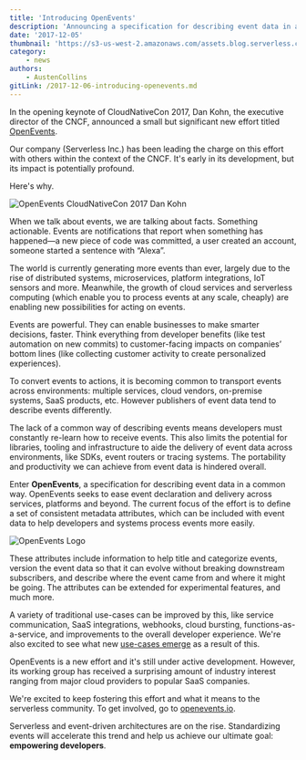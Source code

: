 ```yaml
---
title: 'Introducing OpenEvents'
description: 'Announcing a specification for describing event data in a common way'
date: '2017-12-05'
thumbnail: 'https://s3-us-west-2.amazonaws.com/assets.blog.serverless.com/openevents-logo-square.png'
category:
    - news
authors:
    - AustenCollins
gitLink: /2017-12-06-introducing-openevents.md
---
```


In the opening keynote of CloudNativeCon 2017, Dan Kohn, the executive director of the CNCF, announced a small but significant new effort titled [OpenEvents](https://openevents.io).

Our company (Serverless Inc.) has been leading the charge on this effort with others within the context of the CNCF.  It's early in its development, but its impact is potentially profound.

Here's why.

![OpenEvents CloudNativeCon 2017 Dan Kohn](https://s3-us-west-2.amazonaws.com/assets.blog.serverless.com/cncf-openevents.jpg)

When we talk about events, we are talking about facts. Something actionable. Events are notifications that report when something has happened—a new piece of code was committed, a user created an account, someone started a sentence with “Alexa”.

The world is currently generating more events than ever, largely due to the rise of distributed systems, microservices, platform integrations, IoT sensors and more.  Meanwhile, the growth of cloud services and serverless computing (which enable you to process events at any scale, cheaply) are enabling new possibilities for acting on events.

Events are powerful.  They can enable businesses to make smarter decisions, faster.  Think everything from developer benefits (like test automation on new commits) to customer-facing impacts on companies’ bottom lines (like collecting customer activity to create personalized experiences).

To convert events to actions, it is becoming common to transport events across environments: multiple services, cloud vendors, on-premise systems, SaaS products, etc.  However publishers of event data tend to describe events differently.

The lack of a common way of describing events means developers must constantly re-learn how to receive events.  This also limits the potential for libraries, tooling and infrastructure to aide the delivery of event data across environments, like SDKs, event routers or tracing systems.  The portability and productivity we can achieve from event data is hindered overall.

Enter **OpenEvents**, a specification for describing event data in a common way.  OpenEvents seeks to ease event declaration and delivery across services, platforms and beyond.  The current focus of the effort is to define a set of consistent metadata attributes, which can be included with event data to help developers and systems process events more easily.

![OpenEvents Logo](https://s3-us-west-2.amazonaws.com/assets.blog.serverless.com/openevents-logo-black.png)

These attributes include information to help title and categorize events, version the event data so that it can evolve without breaking downstream subscribers, and describe where the event came from and where it might be going.  The attributes can be extended for experimental features, and much more.

A variety of traditional use-cases can be improved by this, like service communication, SaaS integrations, webhooks, cloud bursting, functions-as-a-service, and improvements to the overall developer experience.  We're also excited to see what new [use-cases emerge](https://www.serverless.com/event-gateway) as a result of this.

OpenEvents is a new effort and it's still under active development.  However, its working group has received a surprising amount of industry interest ranging from major cloud providers to popular SaaS companies.

We're excited to keep fostering this effort and what it means to the serverless community.  To get involved, go to [openevents.io](https://openevents.io).

Serverless and event-driven architectures are on the rise.  Standardizing events will accelerate this trend and help us achieve our ultimate goal: **empowering developers**.

